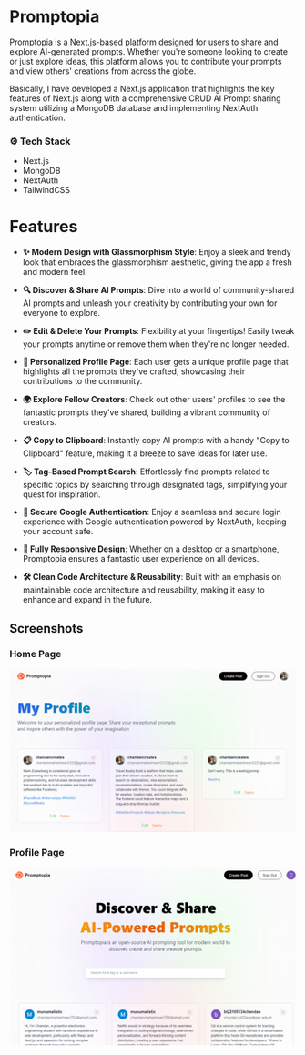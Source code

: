 # Promptopia

Promptopia is a Next.js-based platform designed for users to share and explore AI-generated prompts. Whether you're someone looking to create or just explore ideas, this platform allows you to contribute your prompts and view others' creations from across the globe.

Basically, I have developed a Next.js application that highlights the key features of Next.js along with a comprehensive CRUD AI Prompt sharing system utilizing a MongoDB database and implementing NextAuth authentication.

### ⚙️ Tech Stack
- Next.js
- MongoDB
- NextAuth
- TailwindCSS

# Features

- **✨ Modern Design with Glassmorphism Style**: Enjoy a sleek and trendy look that embraces the glassmorphism aesthetic, giving the app a fresh and modern feel.

- **🔍 Discover & Share AI Prompts**: Dive into a world of community-shared AI prompts and unleash your creativity by contributing your own for everyone to explore.

- **✏️ Edit & Delete Your Prompts**: Flexibility at your fingertips! Easily tweak your prompts anytime or remove them when they're no longer needed.

- **👤 Personalized Profile Page**: Each user gets a unique profile page that highlights all the prompts they've crafted, showcasing their contributions to the community.

- **🌍 Explore Fellow Creators**: Check out other users' profiles to see the fantastic prompts they've shared, building a vibrant community of creators.

- **📋 Copy to Clipboard**: Instantly copy AI prompts with a handy "Copy to Clipboard" feature, making it a breeze to save ideas for later use.

- **🏷️ Tag-Based Prompt Search**: Effortlessly find prompts related to specific topics by searching through designated tags, simplifying your quest for inspiration.

- **🔐 Secure Google Authentication**: Enjoy a seamless and secure login experience with Google authentication powered by NextAuth, keeping your account safe.

- **📱 Fully Responsive Design**: Whether on a desktop or a smartphone, Promptopia ensures a fantastic user experience on all devices.

- **🛠️ Clean Code Architecture & Reusability**: Built with an emphasis on maintainable code architecture and reusability, making it easy to enhance and expand in the future.

## Screenshots

### Home Page
![Home Page](Screenshot%202024-10-08%20190313.png)

### Profile Page
![Profile Page](Screenshot%202024-10-08%20190241.png)

